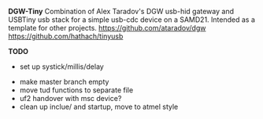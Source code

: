 __DGW-Tiny__
Combination of Alex Taradov's DGW usb-hid gateway and USBTiny usb stack for a simple usb-cdc device on a SAMD21. Intended as a template for other projects. 
https://github.com/ataradov/dgw
https://github.com/hathach/tinyusb


__TODO__
+ set up systick/millis/delay
- make master branch empty
- move tud functions to separate file
- uf2 handover with msc device?
- clean up inclue/ and startup, move to atmel style
